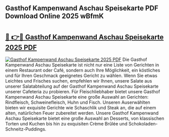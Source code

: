 ## Gasthof Kampenwand Aschau Speisekarte PDF Download Online 2025 wBfmK

# <h2><a href="http://gcbyhi6.nevu.top/?p=Gasthof+Kampenwand+Aschau+Speisekarte">🔗 👉🔴 Gasthof Kampenwand Aschau Speisekarte 2025 PDF</a></h2>

[![Gasthof Kampenwand Aschau Speisekarte 2025 PDF](https://i.imgur.com/dBaPXMq.png)](http://gcbyhi6.nevu.top/?p=Gasthof+Kampenwand+Aschau+Speisekarte)
Die Gasthof Kampenwand Aschau Speisekarte ist nicht nur eine Liste von Gerichten in einem Restaurant oder Café, sondern auch Ihre Möglichkeit, ein köstliches und für Ihren Geschmack geeignetes Gericht zu wählen. Wenn Sie etwas Leichtes und Frisches suchen, empfehlen wir Ihnen, unsere Salate aus unserer Salatabteilung auf der Gasthof Kampenwand Aschau Speisekarte unserer Cafeteria zu probieren. Für Fleischliebhaber bietet unsere Gasthof Kampenwand Aschau Speisekarte eine große Auswahl an Gerichten: Rindfleisch, Schweinefleisch, Huhn und Fisch. Unseren Auserwählten bieten wir exquisite Gerichte wie Schaschlik und Steak an, die auf einem alten, natürlichen Feuer zubereitet werden. Unsere Gasthof Kampenwand Aschau Speisekarte bietet eine große Auswahl an Desserts, von klassischen Torten und Kuchen bis hin zu exquisiten Crème Brûlée und Schokoladen-Schneitz-Puddings.
